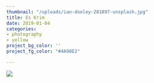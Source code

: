 ```yaml
---
thumbnail: "/uploads/ian-dooley-281897-unsplash.jpg"
title: Es Krim
date: 2019-01-04
categories:
- photography
- yellow
project_bg_color: ''
project_fg_color: "#4A90E2"

---
```

![](/uploads/ian-dooley-281897-unsplash.jpg)